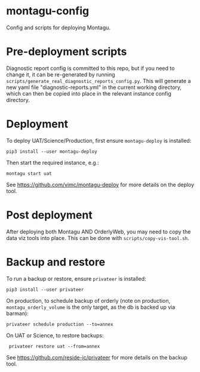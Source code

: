 # montagu-config
Config and scripts for deploying Montagu.

# Pre-deployment scripts
Diagnostic report config is committed to this repo, but if you need to change it, it can be re-generated by running `scripts/generate_real_diagnostic_reports_config.py`. 
This will generate a new yaml file "diagnostic-reports.yml" in the current working directory, which can then be copied into place in the relevant instance config directory.

# Deployment
To deploy UAT/Science/Production, first ensure `montagu-deploy` is installed:

    pip3 install --user montagu-deploy
    
Then start the required instance, e.g.:

    montagu start uat

See https://github.com/vimc/montagu-deploy for more details on the deploy tool.

# Post deployment
After deploying both Montagu AND OrderlyWeb, you may need to copy the data viz tools into place. This can be done
with `scripts/copy-vis-tool.sh`.

# Backup and restore
To run a backup or restore, ensure `privateer` is installed:

    pip3 install --user privateer

On production, to schedule backup of orderly (note on production, `montagu_orderly_volume` is the only target, as 
the db is backed up via barman):

    privateer schedule production --to=annex

On UAT or Science, to restore backups:

     privateer restore uat --from=annex

See https://github.com/reside-ic/privateer for more details on the backup tool.
